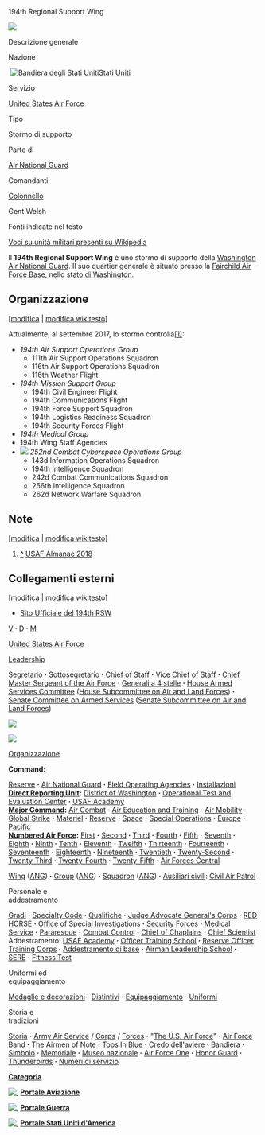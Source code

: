 194th Regional Support Wing

[![](//upload.wikimedia.org/wikipedia/commons/thumb/8/88/USAF_-_194th_Regional_Support_Wing.png/223px-USAF_-_194th_Regional_Support_Wing.png)](/wiki/File:USAF_-_194th_Regional_Support_Wing.png)

Descrizione generale

Nazione

 [![Bandiera degli Stati Uniti](//upload.wikimedia.org/wikipedia/commons/thumb/a/a4/Flag_of_the_United_States.svg/20px-Flag_of_the_United_States.svg.png)](/wiki/File:Flag_of_the_United_States.svg "Bandiera degli Stati Uniti")[Stati Uniti](/wiki/Stati_Uniti_d%27America "Stati Uniti d'America")

Servizio

[United States Air Force](/wiki/United_States_Air_Force "United States Air Force")

Tipo

Stormo di supporto

Parte di

[Air National Guard](/wiki/Air_National_Guard "Air National Guard")

Comandanti

[Colonnello](/wiki/Colonnello "Colonnello")

Gent Welsh

Fonti indicate nel testo

[Voci su unità militari presenti su Wikipedia](/wiki/Categoria:Unit%C3%A0_militari "Categoria:Unità militari")

Il **194th Regional Support Wing** è uno stormo di supporto della [Washington](/wiki/Washington "Washington") [Air National Guard](/wiki/Air_National_Guard "Air National Guard"). Il suo quartier generale è situato presso la [Fairchild Air Force Base](/wiki/Fairchild_Air_Force_Base "Fairchild Air Force Base"), nello [stato di Washington](/wiki/Washington_\(Stato\) "Washington (Stato)").

Organizzazione
--------------

\[[modifica](/w/index.php?title=194th_Regional_Support_Wing&veaction=edit&section=1 "Modifica la sezione Organizzazione") | [modifica wikitesto](/w/index.php?title=194th_Regional_Support_Wing&action=edit&section=1 "Edit section's source code: Organizzazione")\]

Attualmente, al settembre 2017, lo stormo controlla[\[1\]](#cite_note-1):

*   _194th Air Support Operations Group_
    *   111th Air Support Operations Squadron
    *   116th Air Support Operations Squadron
    *   116th Weather Flight
*   _194th Mission Support Group_
    *   194th Civil Engineer Flight
    *   194th Communications Flight
    *   194th Force Support Squadron
    *   194th Logistics Readiness Squadron
    *   194th Security Forces Flight
*   _194th Medical Group_
*   194th Wing Staff Agencies
*   [![](//upload.wikimedia.org/wikipedia/commons/thumb/0/0c/252_Communications_Gp_emblem.png/20px-252_Communications_Gp_emblem.png)](/wiki/File:252_Communications_Gp_emblem.png) _252nd Combat Cyberspace Operations Group_
    *   143d Information Operations Squadron
    *   194th Intelligence Squadron
    *   242d Combat Communications Squadron
    *   256th Intelligence Squadron
    *   262d Network Warfare Squadron

Note
----

\[[modifica](/w/index.php?title=194th_Regional_Support_Wing&veaction=edit&section=2 "Modifica la sezione Note") | [modifica wikitesto](/w/index.php?title=194th_Regional_Support_Wing&action=edit&section=2 "Edit section's source code: Note")\]

1.  [**^**](#cite_ref-1) [USAF Almanac 2018](http://www.airforcemag.com/MagazineArchive/Magazine%20Documents/2018/June%202018/Air%20Force%20Magazine%202018%20USAF%20Almanac.pdf)

Collegamenti esterni
--------------------

\[[modifica](/w/index.php?title=194th_Regional_Support_Wing&veaction=edit&section=3 "Modifica la sezione Collegamenti esterni") | [modifica wikitesto](/w/index.php?title=194th_Regional_Support_Wing&action=edit&section=3 "Edit section's source code: Collegamenti esterni")\]

*   [Sito Ufficiale del 194th RSW](https://www.mil.wa.gov/national-guard/air-guard/194th-regional-support-wing/units-of-the-194th)

[V](/wiki/Template:United_States_Air_Force "Template:United States Air Force") · [D](/w/index.php?title=Discussioni_template:United_States_Air_Force&action=edit&redlink=1 "Discussioni template:United States Air Force (la pagina non esiste)") · [M](https://it.wikipedia.org/w/index.php?title=Template:United_States_Air_Force&action=edit)

[United States Air Force](/wiki/United_States_Air_Force "United States Air Force")

[Leadership](/wiki/Air_Staff_\(United_States_Air_Force\) "Air Staff (United States Air Force)")

[Segretario](/wiki/Segretario_all%27aeronautica_degli_Stati_Uniti_d%27America "Segretario all'aeronautica degli Stati Uniti d'America") **·** [Sottosegretario](/wiki/Sottosegretario_all%27aeronautica_degli_Stati_Uniti_d%27America "Sottosegretario all'aeronautica degli Stati Uniti d'America") **·** [Chief of Staff](/wiki/Chief_of_Staff_of_the_United_States_Air_Force "Chief of Staff of the United States Air Force") **·** [Vice Chief of Staff](/wiki/Vice_Chief_of_Staff_of_the_United_States_Air_Force "Vice Chief of Staff of the United States Air Force") **·** [Chief Master Sergeant of the Air Force](/w/index.php?title=Chief_Master_Sergeant_of_the_Air_Force&action=edit&redlink=1 "Chief Master Sergeant of the Air Force (la pagina non esiste)") **·** [Generali a 4 stelle](/w/index.php?title=Lista_dei_generali_a_quattro_stelle_dell%27United_States_Air_Force&action=edit&redlink=1 "Lista dei generali a quattro stelle dell'United States Air Force (la pagina non esiste)") **·** [House Armed Services Committee](/w/index.php?title=United_States_House_Committee_on_Armed_Services&action=edit&redlink=1 "United States House Committee on Armed Services (la pagina non esiste)") ([House Subcommittee on Air and Land Forces](/w/index.php?title=United_States_House_Armed_Services_Subcommittee_on_Tactical_Air_and_Land_Forces&action=edit&redlink=1 "United States House Armed Services Subcommittee on Tactical Air and Land Forces (la pagina non esiste)")) **·** [Senate Committee on Armed Services](/w/index.php?title=United_States_Senate_Committee_on_Armed_Services&action=edit&redlink=1 "United States Senate Committee on Armed Services (la pagina non esiste)") ([Senate Subcommittee on Air and Land Forces](/w/index.php?title=United_States_Senate_Armed_Services_Subcommittee_on_Airland&action=edit&redlink=1 "United States Senate Armed Services Subcommittee on Airland (la pagina non esiste)"))

[![](//upload.wikimedia.org/wikipedia/commons/thumb/8/8e/Seal_of_the_United_States_Department_of_the_Air_Force.svg/80px-Seal_of_the_United_States_Department_of_the_Air_Force.svg.png)](/wiki/File:Seal_of_the_United_States_Department_of_the_Air_Force.svg)  
  
[![](//upload.wikimedia.org/wikipedia/commons/thumb/1/1f/Flag_of_the_United_States_Air_Force.svg/79px-Flag_of_the_United_States_Air_Force.svg.png)](/wiki/File:Flag_of_the_United_States_Air_Force.svg)

[Organizzazione](/w/index.php?title=Organizzazione_e_gerarchie_nell%27United_States_Air_Force&action=edit&redlink=1 "Organizzazione e gerarchie nell'United States Air Force (la pagina non esiste)")

**Command:**

[Reserve](/wiki/Air_Force_Reserve_Command "Air Force Reserve Command") **·** [Air National Guard](/wiki/Air_National_Guard "Air National Guard") **·** [Field Operating Agencies](/w/index.php?title=Lista_delle_United_States_Air_Force_Field_Operating_Agencies&action=edit&redlink=1 "Lista delle United States Air Force Field Operating Agencies (la pagina non esiste)") **·** [Installazioni](/w/index.php?title=Lista_delle_installazioni_dell%27United_States_Air_Force&action=edit&redlink=1 "Lista delle installazioni dell'United States Air Force (la pagina non esiste)")  
**[Direct Reporting Unit](/wiki/Direct_Reporting_Unit "Direct Reporting Unit"):** [District of Washington](/wiki/Air_Force_District_of_Washington "Air Force District of Washington") **·** [Operational Test and Evaluation Center](/wiki/Air_Force_Operational_Test_and_Evaluation_Center "Air Force Operational Test and Evaluation Center") **·** [USAF Academy](/wiki/United_States_Air_Force_Academy "United States Air Force Academy")  
**[Major Command](/wiki/Major_Command_dell%27United_States_Air_Force "Major Command dell'United States Air Force"):** [Air Combat](/wiki/Air_Combat_Command "Air Combat Command") **·** [Air Education and Training](/wiki/Air_Education_and_Training_Command "Air Education and Training Command") **·** [Air Mobility](/wiki/Air_Mobility_Command "Air Mobility Command") **·** [Global Strike](/wiki/Air_Force_Global_Strike_Command "Air Force Global Strike Command") **·** [Materiel](/wiki/Air_Force_Materiel_Command "Air Force Materiel Command") **·** [Reserve](/wiki/Air_Force_Reserve_Command "Air Force Reserve Command") **·** [Space](/wiki/Air_Force_Space_Command "Air Force Space Command") **·** [Special Operations](/wiki/Air_Force_Special_Operations_Command "Air Force Special Operations Command") **·** [Europe](/wiki/United_States_Air_Forces_in_Europe "United States Air Forces in Europe") **·** [Pacific](/wiki/Pacific_Air_Forces "Pacific Air Forces")  
**[Numbered Air Force](/wiki/Numbered_Air_Force "Numbered Air Force"):** [First](/wiki/First_Air_Force "First Air Force") **·** [Second](/wiki/Second_Air_Force "Second Air Force") **·** [Third](/wiki/Third_Air_Force "Third Air Force") **·** [Fourth](/wiki/Fourth_Air_Force "Fourth Air Force") **·** [Fifth](/wiki/Fifth_Air_Force "Fifth Air Force") **·** [Seventh](/wiki/Seventh_Air_Force "Seventh Air Force") **·** [Eighth](/wiki/Eighth_Air_Force "Eighth Air Force") **·** [Ninth](/wiki/Ninth_Air_Force "Ninth Air Force") **·** [Tenth](/wiki/Tenth_Air_Force "Tenth Air Force") **·** [Eleventh](/wiki/Eleventh_Air_Force "Eleventh Air Force") **·** [Twelfth](/wiki/Twelfth_Air_Force "Twelfth Air Force") **·** [Thirteenth](/w/index.php?title=Thirteenth_Air_Force&action=edit&redlink=1 "Thirteenth Air Force (la pagina non esiste)") **·** [Fourteenth](/wiki/Fourteenth_Air_Force "Fourteenth Air Force") **·** [Seventeenth](/w/index.php?title=Seventeenth_Air_Force&action=edit&redlink=1 "Seventeenth Air Force (la pagina non esiste)") **·** [Eighteenth](/wiki/Eighteenth_Air_Force "Eighteenth Air Force") **·** [Nineteenth](/wiki/Nineteenth_Air_Force "Nineteenth Air Force") **·** [Twentieth](/wiki/Twentieth_Air_Force "Twentieth Air Force") **·** [Twenty-Second](/wiki/Twenty-Second_Air_Force "Twenty-Second Air Force") **·** [Twenty-Third](/w/index.php?title=Twenty-Third_Air_Force&action=edit&redlink=1 "Twenty-Third Air Force (la pagina non esiste)") **·** [Twenty-Fourth](/wiki/Twenty-Fourth_Air_Force "Twenty-Fourth Air Force") **·** [Twenty-Fifth](/wiki/Twenty-Fifth_Air_Force "Twenty-Fifth Air Force") **·** [Air Forces Central](/wiki/United_States_Air_Forces_Central_Command "United States Air Forces Central Command")

[Wing](/w/index.php?title=Lista_degli_wing_dell%27United_States_Air_Force&action=edit&redlink=1 "Lista degli wing dell'United States Air Force (la pagina non esiste)") ([ANG](/w/index.php?title=Lista_dei_group_e_degli_wing_dell%27United_States_Air_National_Guard&action=edit&redlink=1 "Lista dei group e degli wing dell'United States Air National Guard (la pagina non esiste)")) **·** [Group](/w/index.php?title=Lista_dei_group_dell%27United_States_Air_Force_Groups&action=edit&redlink=1 "Lista dei group dell'United States Air Force Groups (la pagina non esiste)") ([ANG](/w/index.php?title=Lista_dei_group_e_degli_wing_dell%27United_States_Air_National_Guard&action=edit&redlink=1 "Lista dei group e degli wing dell'United States Air National Guard (la pagina non esiste)")) **·** [Squadron](/w/index.php?title=Lista_degli_squadron_dell%27United_States_Air_Force&action=edit&redlink=1 "Lista degli squadron dell'United States Air Force (la pagina non esiste)") ([ANG](/w/index.php?title=Lista_degli_squadron_dell%27United_States_Air_National_Guard&action=edit&redlink=1 "Lista degli squadron dell'United States Air National Guard (la pagina non esiste)")) **·** [Ausiliari civili](/w/index.php?title=Componenti_della_riserva_delle_United_States_Armed_Forces&action=edit&redlink=1 "Componenti della riserva delle United States Armed Forces (la pagina non esiste)"): [Civil Air Patrol](/wiki/Civil_Air_Patrol "Civil Air Patrol")

Personale e  
addestramento

[Gradi](/w/index.php?title=Gradi_dell%27United_States_Air_Force&action=edit&redlink=1 "Gradi dell'United States Air Force (la pagina non esiste)") **·** [Specialty Code](/w/index.php?title=Air_Force_Specialty_Code&action=edit&redlink=1 "Air Force Specialty Code (la pagina non esiste)") **·** [Qualifiche](/w/index.php?title=Qualifiche_dell%27United_States_Air_Force&action=edit&redlink=1 "Qualifiche dell'United States Air Force (la pagina non esiste)") **·** [Judge Advocate General's Corps](/w/index.php?title=United_States_Air_Force_Judge_Advocate_General%27s_Corps&action=edit&redlink=1 "United States Air Force Judge Advocate General's Corps (la pagina non esiste)") **·** [RED HORSE](/w/index.php?title=Rapid_Engineer_Deployable_Heavy_Operational_Repair_Squadron_Engineers&action=edit&redlink=1 "Rapid Engineer Deployable Heavy Operational Repair Squadron Engineers (la pagina non esiste)") **·** [Office of Special Investigations](/w/index.php?title=United_States_Air_Force_Office_of_Special_Investigations&action=edit&redlink=1 "United States Air Force Office of Special Investigations (la pagina non esiste)") **·** [Security Forces](/w/index.php?title=United_States_Air_Force_Security_Forces&action=edit&redlink=1 "United States Air Force Security Forces (la pagina non esiste)") **·** [Medical Service](/w/index.php?title=United_States_Air_Force_Medical_Service&action=edit&redlink=1 "United States Air Force Medical Service (la pagina non esiste)") **·** [Pararescue](/wiki/United_States_Air_Force_Pararescue "United States Air Force Pararescue") **·** [Combat Control](/w/index.php?title=United_States_Air_Force_Combat_Control_Team&action=edit&redlink=1 "United States Air Force Combat Control Team (la pagina non esiste)") **·** [Chief of Chaplains](/w/index.php?title=Chief_of_Chaplains_of_the_United_States_Air_Force&action=edit&redlink=1 "Chief of Chaplains of the United States Air Force (la pagina non esiste)") **·** [Chief Scientist](/w/index.php?title=Chief_Scientist_of_the_U.S._Air_Force&action=edit&redlink=1 "Chief Scientist of the U.S. Air Force (la pagina non esiste)") Addestramento: [USAF Academy](/wiki/United_States_Air_Force_Academy "United States Air Force Academy") **·** [Officer Training School](/wiki/Air_Force_Officer_Training_School "Air Force Officer Training School") **·** [Reserve Officer Training Corps](/wiki/Air_Force_Reserve_Officer_Training_Corps "Air Force Reserve Officer Training Corps") **·** [Addestramento di base](/w/index.php?title=Addestramento_militare_di_base_dell%27United_States_Air_Force&action=edit&redlink=1 "Addestramento militare di base dell'United States Air Force (la pagina non esiste)") **·** [Airman Leadership School](/w/index.php?title=Airman_Leadership_School&action=edit&redlink=1 "Airman Leadership School (la pagina non esiste)") **·** [SERE](/w/index.php?title=Survival,_Evasion,_Resistance_and_Escape&action=edit&redlink=1 "Survival, Evasion, Resistance and Escape (la pagina non esiste)") **·** [Fitness Test](/w/index.php?title=United_States_Air_Force_Fitness_Test&action=edit&redlink=1 "United States Air Force Fitness Test (la pagina non esiste)")

Uniformi ed  
equipaggiamento

[Medaglie e decorazioni](/w/index.php?title=Medaglie_e_decorazioni_dell%27United_States_Air_Force&action=edit&redlink=1 "Medaglie e decorazioni dell'United States Air Force (la pagina non esiste)") **·** [Distintivi](/w/index.php?title=Distintivi_dell%27United_States_Air_Force&action=edit&redlink=1 "Distintivi dell'United States Air Force (la pagina non esiste)") **·** [Equipaggiamento](/w/index.php?title=Equipaggiamento_dell%27United_States_Air_Force&action=edit&redlink=1 "Equipaggiamento dell'United States Air Force (la pagina non esiste)") **·** [Uniformi](/w/index.php?title=Uniformi_dell%27United_States_Air_Force&action=edit&redlink=1 "Uniformi dell'United States Air Force (la pagina non esiste)")

Storia e  
tradizioni

[Storia](/w/index.php?title=Storia_dell%27United_States_Air_Force&action=edit&redlink=1 "Storia dell'United States Air Force (la pagina non esiste)") **·** [Army Air Service](/wiki/United_States_Army_Air_Service "United States Army Air Service") / [Corps](/wiki/United_States_Army_Air_Corps "United States Army Air Corps") / [Forces](/wiki/United_States_Army_Air_Forces "United States Army Air Forces") **·** "[The U.S. Air Force](/w/index.php?title=The_U.S._Air_Force&action=edit&redlink=1 "The U.S. Air Force (la pagina non esiste)")" **·** [Air Force Band](/w/index.php?title=United_States_Air_Force_Band&action=edit&redlink=1 "United States Air Force Band (la pagina non esiste)") **·** [The Airmen of Note](/w/index.php?title=The_Airmen_of_Note&action=edit&redlink=1 "The Airmen of Note (la pagina non esiste)") **·** [Tops In Blue](/w/index.php?title=Tops_In_Blue&action=edit&redlink=1 "Tops In Blue (la pagina non esiste)") **·** [Credo dell'aviere](/wiki/Credo_dell%27aviere "Credo dell'aviere") **·** [Bandiera](/w/index.php?title=Bandiera_dell%27United_States_Air_Force&action=edit&redlink=1 "Bandiera dell'United States Air Force (la pagina non esiste)") **·** [Simbolo](/w/index.php?title=Simbolo_dell%27United_States_Air_Force&action=edit&redlink=1 "Simbolo dell'United States Air Force (la pagina non esiste)") **·** [Memoriale](/w/index.php?title=United_States_Air_Force_Memorial&action=edit&redlink=1 "United States Air Force Memorial (la pagina non esiste)") **·** [Museo nazionale](/wiki/National_Museum_of_the_United_States_Air_Force "National Museum of the United States Air Force") **·** [Air Force One](/wiki/Air_Force_One "Air Force One") **·** [Honor Guard](/w/index.php?title=United_States_Air_Force_Base_Honor_Guard&action=edit&redlink=1 "United States Air Force Base Honor Guard (la pagina non esiste)") **·** [Thunderbirds](/wiki/United_States_Air_Force_Thunderbirds "United States Air Force Thunderbirds") **·** [Numeri di servizio](/w/index.php?title=Numeri_di_servizio_dell%27United_States_Air_Force&action=edit&redlink=1 "Numeri di servizio dell'United States Air Force (la pagina non esiste)")

**[Categoria](/wiki/Categoria:United_States_Air_Force "Categoria:United States Air Force")**

[![ ](//upload.wikimedia.org/wikipedia/commons/thumb/7/71/G.91_best_fitting.png/25px-G.91_best_fitting.png)](/wiki/File:G.91_best_fitting.png "Aviazione") **[Portale Aviazione](/wiki/Portale:Aviazione "Portale:Aviazione")**

[![ ](//upload.wikimedia.org/wikipedia/commons/thumb/7/71/Crossed_sabres.svg/25px-Crossed_sabres.svg.png)](/wiki/File:Crossed_sabres.svg "Guerra") **[Portale Guerra](/wiki/Portale:Guerra "Portale:Guerra")**

[![ ](//upload.wikimedia.org/wikipedia/commons/thumb/3/3e/USA_Flag_Map.svg/25px-USA_Flag_Map.svg.png)](/wiki/File:USA_Flag_Map.svg "Stati Uniti d'America") **[Portale Stati Uniti d'America](/wiki/Portale:Stati_Uniti_d%27America "Portale:Stati Uniti d'America")**